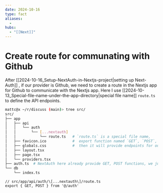 ```yaml
---
date: 2024-10-16
type: fact
aliases:
  -
hubs:
  - "[[Next]]"
---
```


# Create route for communating with Github

After [[2024-10-16_Setup-NextAuth-in-Nextjs-project|setting up Next-Auth]] , if our provider is Github, we need to create a route in the Nextjs app for Github to communicate with the Nextjs app.
Here I use [[2024-10-13_Special-file-name-under-the-app-directory|special file name]] `route.ts` to define the API endpoints.

```bash
mattc@x ~/r/discuss (main)> tree src/
src/
├── app
│   ├── api
│   │   └── auth
│   │       └── [...nextauth]
│   │           └── route.ts   # `route.ts` is a special file name, 
│   ├── favicon.ico            #  export function named `GET`, `POST`, `PUT`, `DELETE` etc.
│   ├── globals.css            #  then it will provide endpoints for outside world to communicate with the app.
│   ├── layout.tsx
│   ├── page.tsx
│   └── providers.tsx
├── auth.ts  # NextAuth here already provide GET, POST functions, we just need to export them in above `route.ts`
└── db
    └── index.ts

```

```tsx
// src/app/api/auth/\[...nextauth\]/route.ts
export { GET, POST } from '@/auth'

```
